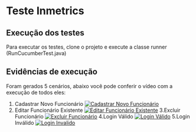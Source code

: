 # Teste Inmetrics
## Execução dos testes
Para executar os testes, clone o projeto e execute a classe runner (RunCucumberTest.java)

## Evidências de execução
Foram gerados 5 cenários, abaixo você pode conferir o vídeo com a execução de todos eles:

1. Cadastrar Novo Funcionário
[![Cadastrar Novo Funcionário](https://res.cloudinary.com/marcomontalbano/image/upload/v1604367119/video_to_markdown/images/youtube--tEMMm6HxGIs-c05b58ac6eb4c4700831b2b3070cd403.jpg)](https://youtu.be/tEMMm6HxGIs "Cadastrar Novo Funcionário")
2. Editar Funcionário Existente
[![Editar Funcionário Existente](https://res.cloudinary.com/marcomontalbano/image/upload/v1604367262/video_to_markdown/images/youtube--PlQxRKyB3r0-c05b58ac6eb4c4700831b2b3070cd403.jpg)](https://youtu.be/PlQxRKyB3r0 "Editar Funcionário Existente")
3.Excluir Funcionário
[![Excluir Funcionário](https://res.cloudinary.com/marcomontalbano/image/upload/v1604367347/video_to_markdown/images/youtube--mmco-GQUc9M-c05b58ac6eb4c4700831b2b3070cd403.jpg)](https://youtu.be/mmco-GQUc9M "Excluir Funcionário")
4.Login Válido
[![Login Válido](https://res.cloudinary.com/marcomontalbano/image/upload/v1604367433/video_to_markdown/images/youtube--z3rwOKxHH70-c05b58ac6eb4c4700831b2b3070cd403.jpg)](https://youtu.be/z3rwOKxHH70 "Login Válido")
5.Login Inválido
[![Login Invalido](https://res.cloudinary.com/marcomontalbano/image/upload/v1604367394/video_to_markdown/images/youtube--YzIEAzTeOTs-c05b58ac6eb4c4700831b2b3070cd403.jpg)](https://youtu.be/YzIEAzTeOTs "Login Invalido")

